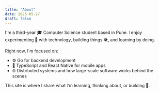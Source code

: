 ```yaml
---
title: "About"
date: 2025-05-27
draft: false
---
```

I'm a third-year 🎓 Computer Science student based in Pune. I enjoy experimenting 🧪 with technology, building things 🛠️, and learning by doing.

Right now, I'm focused on:

- ⚙️ Go for backend development  
- 📱 TypeScript and React Native for mobile apps  
- 🌐 Distributed systems and how large-scale software works behind the scenes  

This site is where I share what I’m learning, thinking about, or building 🚧.
